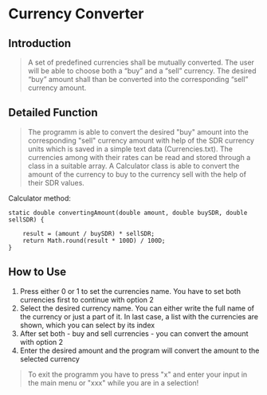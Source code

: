 # Currency Converter

## Introduction

> A set of predefined currencies shall be mutually converted. The user will be able to choose both a “buy” and a “sell” currency. The desired “buy” amount shall than be converted into the corresponding “sell” currency amount.

## Detailed Function

> The programm is able to convert the desired "buy" amount into the corresponding "sell" currency amount with help of the SDR currency units which is saved in a simple text data (Currencies.txt). 
The currencies among with their rates can be read and stored through a class in a suitable array.
A Calculator class is able to convert the amount of the currency to buy to the currency sell with the help of their SDR values.

Calculator method:


    static double convertingAmount(double amount, double buySDR, double sellSDR) {

        result = (amount / buySDR) * sellSDR;
        return Math.round(result * 100D) / 100D;
    }


## How to Use

1. Press either 0 or 1 to set the currencies name. You have to set both currencies first to continue with option 2 
2. Select the desired currency name. You can either write the full name of the currency or just a part of it. In last case, a list with the currencies are shown, which you can select by its index
3. After set both - buy and sell currencies - you can convert the amount with option 2
4. Enter the desired amount and the program will convert the amount to the selected currency

> To exit the programm you have to press "x" and enter your input in the main menu or "xxx" while you are in a selection!

